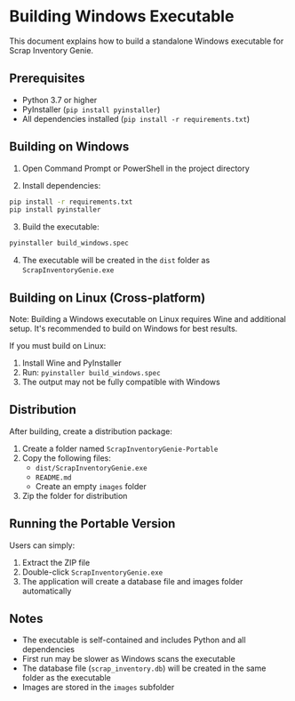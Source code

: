 # Building Windows Executable

This document explains how to build a standalone Windows executable for Scrap Inventory Genie.

## Prerequisites

- Python 3.7 or higher
- PyInstaller (`pip install pyinstaller`)
- All dependencies installed (`pip install -r requirements.txt`)

## Building on Windows

1. Open Command Prompt or PowerShell in the project directory

2. Install dependencies:
```bash
pip install -r requirements.txt
pip install pyinstaller
```

3. Build the executable:
```bash
pyinstaller build_windows.spec
```

4. The executable will be created in the `dist` folder as `ScrapInventoryGenie.exe`

## Building on Linux (Cross-platform)

Note: Building a Windows executable on Linux requires Wine and additional setup. It's recommended to build on Windows for best results.

If you must build on Linux:

1. Install Wine and PyInstaller
2. Run: `pyinstaller build_windows.spec`
3. The output may not be fully compatible with Windows

## Distribution

After building, create a distribution package:

1. Create a folder named `ScrapInventoryGenie-Portable`
2. Copy the following files:
   - `dist/ScrapInventoryGenie.exe`
   - `README.md`
   - Create an empty `images` folder
3. Zip the folder for distribution

## Running the Portable Version

Users can simply:
1. Extract the ZIP file
2. Double-click `ScrapInventoryGenie.exe`
3. The application will create a database file and images folder automatically

## Notes

- The executable is self-contained and includes Python and all dependencies
- First run may be slower as Windows scans the executable
- The database file (`scrap_inventory.db`) will be created in the same folder as the executable
- Images are stored in the `images` subfolder
